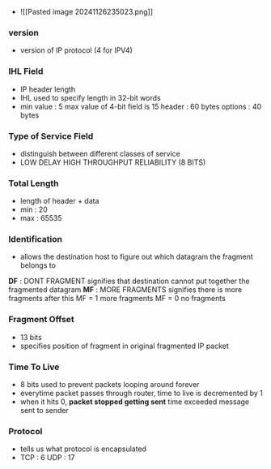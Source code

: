 - ![[Pasted image 20241126235023.png]]
###  version
- version of IP protocol (4 for IPV4)

### IHL Field
- IP header length
- IHL used to specify length in 32-bit words
- min value : 5
	  max value of 4-bit field is 15
		  header : 60 bytes 
			  options : 40 bytes
### Type of Service Field
- distinguish between different classes of service 
- LOW DELAY
	  HIGH THROUGHPUT 
		  RELIABILITY (8 BITS)

### Total Length 
- length of header + data 
- min : 20
- max : 65535

### Identification
- allows the destination host to figure out which datagram the fragment belongs to

**DF** : DONT FRAGMENT
	signifies that destination cannot put together the fragmented datagram
**MF** : MORE FRAGMENTS
	signifies there is more fragments after this 
		MF = 1 more fragments
		MF = 0 no fragments

### Fragment Offset
- 13 bits 
- specifies position of fragment in original fragmented IP packet

### Time To Live
- 8 bits 
	  used to prevent packets looping around forever
- everytime packet passes through router, time to live is decremented by 1
- when it hits 0, **packet stopped getting sent** 
	  time exceeded message sent to sender

### Protocol
- tells us what protocol is encapsulated
- TCP : 6
  UDP : 17